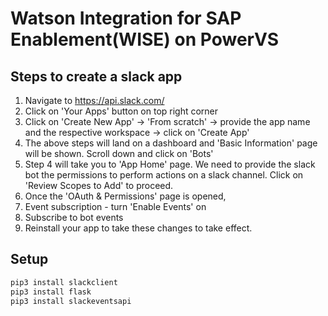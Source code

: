 # Watson Integration for SAP Enablement(WISE) on PowerVS

## Steps to create a slack app
1. Navigate to https://api.slack.com/ 
2. Click on 'Your Apps' button on top right corner
3. Click on 'Create New App' -> 'From scratch' -> provide the app name and the respective workspace -> click on 'Create App'
4. The above steps will land on a dashboard and 'Basic Information' page will be shown. Scroll down and click on 'Bots'
5. Step 4 will take you to 'App Home' page. We need to provide the slack bot the permissions to perform actions on a slack channel. Click on 'Review Scopes to Add' to proceed. 
6. Once the 'OAuth & Permissions' page is opened,
7. Event subscription - turn 'Enable Events' on
8. Subscribe to bot events
9. Reinstall your app to take these changes to take effect.

## Setup
```bash
pip3 install slackclient
pip3 install flask
pip3 install slackeventsapi
```